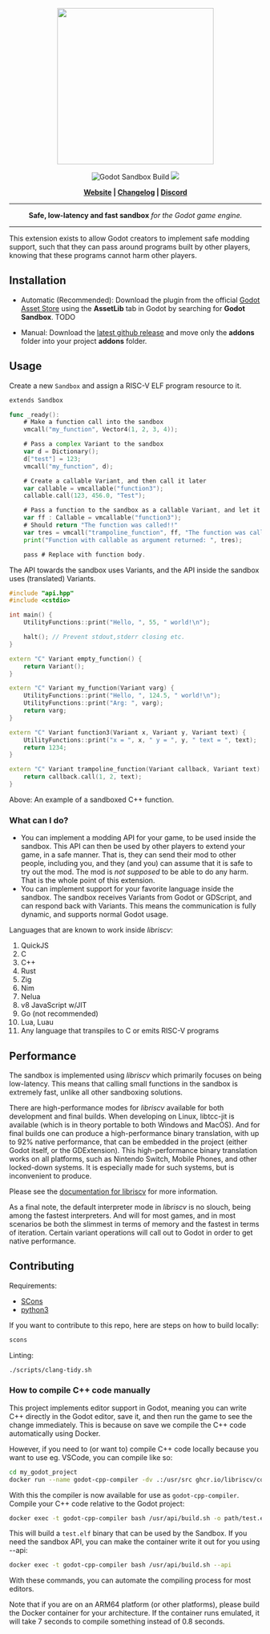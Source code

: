 <p align="center">
<img src="https://github.com/libriscv/godot-sandbox/blob/main/banner.png?raw=true" width="312px"/>
</p>
<p align="center">

<p align="center">
        <img src="https://github.com/libriscv/godot-sandbox/actions/workflows/runner.yml/badge.svg?branch=main"
            alt="Godot Sandbox Build"></a>
        <img src="https://img.shields.io/badge/Godot-4.2-%23478cbf?logo=godot-engine&logoColor=white" />
</p>

<p align = "center">
    <strong>
        <a href="https://libriscv.no">Website</a> | <a href="https://github.com/libriscv/godot-sandbox/blob/main/CHANGELOG.md">Changelog</a> | <a href="https://discord.gg/n4GcXr66X5">Discord</a>
    </strong>
</p>


-----

<p align = "center">
<b>Safe, low-latency and fast sandbox</b>
<i>for the Godot game engine.</i>
</p>

-----

This extension exists to allow Godot creators to implement safe modding support, such that they can pass around programs built by other players, knowing that these programs cannot harm other players.


## Installation

- Automatic (Recommended): Download the plugin from the official [Godot Asset Store](.) using the **AssetLib** tab in Godot by searching for **Godot Sandbox**. TODO

- Manual: Download the [latest github release](https://github.com/libriscv/godot-sandbox/releases/latest) and move only the **addons** folder into your project **addons** folder.

## Usage

Create a new `Sandbox` and assign a RISC-V ELF program resource to it.

```go
extends Sandbox

func _ready():
	# Make a function call into the sandbox
	vmcall("my_function", Vector4(1, 2, 3, 4));

	# Pass a complex Variant to the sandbox
	var d = Dictionary();
	d["test"] = 123;
	vmcall("my_function", d);

	# Create a callable Variant, and then call it later
	var callable = vmcallable("function3");
	callable.call(123, 456.0, "Test");

	# Pass a function to the sandbox as a callable Variant, and let it call it
	var ff : Callable = vmcallable("function3");
	# Should return "The function was called!!"
	var tres = vmcall("trampoline_function", ff, "The function was called!!");
	print("Function with callable as argument returned: ", tres);

	pass # Replace with function body.
```

The API towards the sandbox uses Variants, and the API inside the sandbox uses (translated) Variants.

```C++
#include "api.hpp"
#include <cstdio>

int main() {
	UtilityFunctions::print("Hello, ", 55, " world!\n");

	halt(); // Prevent stdout,stderr closing etc.
}

extern "C" Variant empty_function() {
	return Variant();
}

extern "C" Variant my_function(Variant varg) {
	UtilityFunctions::print("Hello, ", 124.5, " world!\n");
	UtilityFunctions::print("Arg: ", varg);
	return varg;
}

extern "C" Variant function3(Variant x, Variant y, Variant text) {
	UtilityFunctions::print("x = ", x, " y = ", y, " text = ", text);
	return 1234;
}

extern "C" Variant trampoline_function(Variant callback, Variant text) {
	return callback.call(1, 2, text);
}
```

Above: An example of a sandboxed C++ function.

### What can I do?

- You can implement a modding API for your game, to be used inside the sandbox. This API can then be used by other players to extend your game, in a safe manner. That is, they can send their mod to other people, including you, and they (and you) can assume that it is safe to try out the mod. The mod is *not supposed* to be able to do any harm. That is the whole point of this extension.
- You can implement support for your favorite language inside the sandbox. The sandbox receives Variants from Godot or GDScript, and can respond back with Variants. This means the communication is fully dynamic, and supports normal Godot usage. 

Languages that are known to work inside _libriscv_:
1. QuickJS
2. C
3. C++
4. Rust
5. Zig
6. Nim
7. Nelua
8. v8 JavaScript w/JIT
9. Go (not recommended)
10. Lua, Luau
11. Any language that transpiles to C or emits RISC-V programs

## Performance

The sandbox is implemented using _libriscv_ which primarily focuses on being low-latency. This means that calling small functions in the sandbox is extremely fast, unlike all other sandboxing solutions.

There are high-performance modes for _libriscv_ available for both development and final builds. When developing on Linux, libtcc-jit is available (which is in theory portable to both Windows and MacOS). And for final builds one can produce a high-performance binary translation, with up to 92% native performance, that can be embedded in the project (either Godot itself, or the GDExtension). This high-performance binary translation works on all platforms, such as Nintendo Switch, Mobile Phones, and other locked-down systems. It is especially made for such systems, but is inconvenient to produce.

Please see the [documentation for libriscv](https://github.com/libriscv/libriscv) for more information.

As a final note, the default interpreter mode in _libriscv_ is no slouch, being among the fastest interpreters. And will for most games, and in most scenarios be both the slimmest in terms of memory and the fastest in terms of iteration. Certain variant operations will call out to Godot in order to get native performance.

## Contributing

Requirements:
- [SCons](https://www.scons.org)
- [python3](https://www.python.org)

If you want to contribute to this repo, here are steps on how to build locally:

```sh
scons
```

Linting:

```sh
./scripts/clang-tidy.sh
```

### How to compile C++ code manually

This project implements editor support in Godot, meaning you can write C++ directly in the Godot editor, save it, and then run the game to see the change immediately. This is because on save we compile the C++ code automatically using Docker.

However, if you need to (or want to) compile C++ code locally because you want to use eg. VSCode, you can compile like so:

```sh
cd my_godot_project
docker run --name godot-cpp-compiler -dv .:/usr/src ghcr.io/libriscv/compiler
```

With this the compiler is now available for use as `godot-cpp-compiler`. Compile your C++ code relative to the Godot project:

```sh
docker exec -t godot-cpp-compiler bash /usr/api/build.sh -o path/test.elf path/*.cpp
```

This will build a `test.elf` binary that can be used by the Sandbox. If you need the sandbox API, you can make the container write it out for you using --api:

```sh
docker exec -t godot-cpp-compiler bash /usr/api/build.sh --api
```

With these commands, you can automate the compiling process for most editors.

Note that if you are on an ARM64 platform (or other platforms), please build the Docker container for your architecture. If the container runs emulated, it will take 7 seconds to compile something instead of 0.8 seconds.
